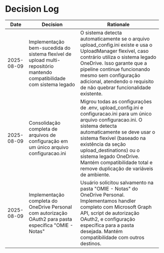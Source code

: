 # Decision Log

| Date | Decision | Rationale |
|------|----------|-----------|
| 2025-08-09 | Implementação bem-sucedida do sistema flexível de upload multi-repositório mantendo compatibilidade com sistema legado | O sistema detecta automaticamente se o arquivo upload_config.ini existe e usa o UploadManager flexível, caso contrário utiliza o sistema legado OneDrive. Isso garante que a pipeline continue funcionando mesmo sem configuração adicional, atendendo o requisito de não quebrar funcionalidade existente. |
| 2025-08-09 | Consolidação completa de arquivos de configuração em um único arquivo configuracao.ini | Migrou todas as configurações de .env, upload_config.ini e configuracao.ini para um único arquivo configuracao.ini. O sistema detecta automaticamente se deve usar o sistema flexível (baseado na existência da seção upload_destinations) ou o sistema legado OneDrive. Mantém compatibilidade total e remove duplicação de variáveis de ambiente. |
| 2025-08-09 | Implementação completa do OneDrive Personal com autorização OAuth2 para pasta específica "OMIE - Notas" | Usuário solicitou salvamento na pasta "OMIE - Notas" do OneDrive Personal. Implementamos handler completo com Microsoft Graph API, script de autorização OAuth2, e configuração específica para a pasta desejada. Mantém compatibilidade com outros destinos. |
